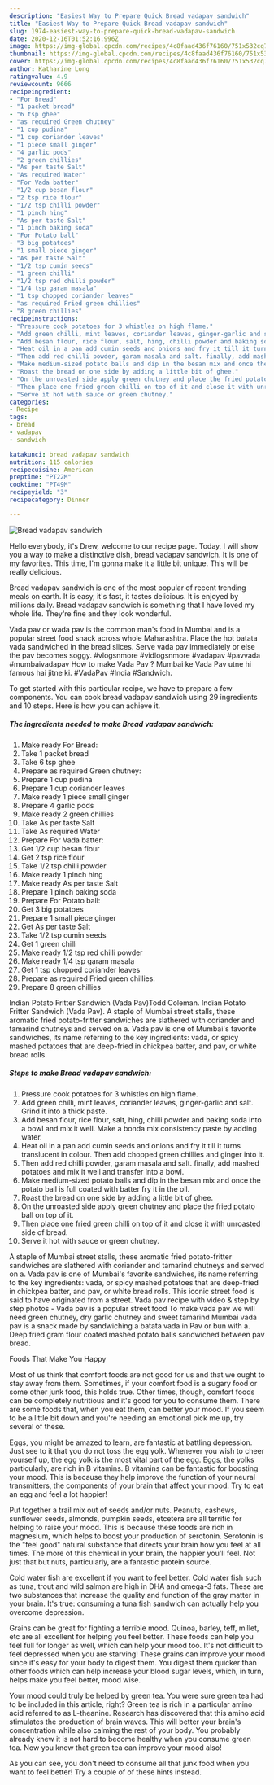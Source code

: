 ```yaml
---
description: "Easiest Way to Prepare Quick Bread vadapav sandwich"
title: "Easiest Way to Prepare Quick Bread vadapav sandwich"
slug: 1974-easiest-way-to-prepare-quick-bread-vadapav-sandwich
date: 2020-12-16T01:52:16.996Z
image: https://img-global.cpcdn.com/recipes/4c8faad436f76160/751x532cq70/bread-vadapav-sandwich-recipe-main-photo.jpg
thumbnail: https://img-global.cpcdn.com/recipes/4c8faad436f76160/751x532cq70/bread-vadapav-sandwich-recipe-main-photo.jpg
cover: https://img-global.cpcdn.com/recipes/4c8faad436f76160/751x532cq70/bread-vadapav-sandwich-recipe-main-photo.jpg
author: Katharine Long
ratingvalue: 4.9
reviewcount: 9666
recipeingredient:
- "For Bread"
- "1 packet bread"
- "6 tsp ghee"
- "as required Green chutney"
- "1 cup pudina"
- "1 cup coriander leaves"
- "1 piece small ginger"
- "4 garlic pods"
- "2 green chillies"
- "As per taste Salt"
- "As required Water"
- "For Vada batter"
- "1/2 cup besan flour"
- "2 tsp rice flour"
- "1/2 tsp chilli powder"
- "1 pinch hing"
- "As per taste Salt"
- "1 pinch baking soda"
- "For Potato ball"
- "3 big potatoes"
- "1 small piece ginger"
- "As per taste Salt"
- "1/2 tsp cumin seeds"
- "1 green chilli"
- "1/2 tsp red chilli powder"
- "1/4 tsp garam masala"
- "1 tsp chopped coriander leaves"
- "as required Fried green chillies"
- "8 green chillies"
recipeinstructions:
- "Pressure cook potatoes for 3 whistles on high flame."
- "Add green chilli, mint leaves, coriander leaves, ginger-garlic and salt. Grind it into a thick paste."
- "Add besan flour, rice flour, salt, hing, chilli powder and baking soda into a bowl and mix it well. Make a bonda mix consistency paste by adding water."
- "Heat oil in a pan add cumin seeds and onions and fry it till it turns translucent in colour. Then add chopped green chillies and ginger into it."
- "Then add red chilli powder, garam masala and salt. finally, add mashed potatoes and mix it well and transfer into a bowl."
- "Make medium-sized potato balls and dip in the besan mix and once the potato ball is full coated with batter fry it in the oil."
- "Roast the bread on one side by adding a little bit of ghee."
- "On the unroasted side apply green chutney and place the fried potato ball on top of it."
- "Then place one fried green chilli on top of it and close it with unroasted side of bread."
- "Serve it hot with sauce or green chutney."
categories:
- Recipe
tags:
- bread
- vadapav
- sandwich

katakunci: bread vadapav sandwich 
nutrition: 115 calories
recipecuisine: American
preptime: "PT22M"
cooktime: "PT49M"
recipeyield: "3"
recipecategory: Dinner

---
```



![Bread vadapav sandwich](https://img-global.cpcdn.com/recipes/4c8faad436f76160/751x532cq70/bread-vadapav-sandwich-recipe-main-photo.jpg)

Hello everybody, it's Drew, welcome to our recipe page. Today, I will show you a way to make a distinctive dish, bread vadapav sandwich. It is one of my favorites. This time, I'm gonna make it a little bit unique. This will be really delicious.

Bread vadapav sandwich is one of the most popular of recent trending meals on earth. It is easy, it's fast, it tastes delicious. It is enjoyed by millions daily. Bread vadapav sandwich is something that I have loved my whole life. They're fine and they look wonderful.

Vada pav or wada pav is the common man&#39;s food in Mumbai and is a popular street food snack across whole Maharashtra. Place the hot batata vada sandwiched in the bread slices. Serve vada pav immediately or else the pav becomes soggy. #vlogsnmore #vidlogsnmore #vadapav #pavvada #mumbaivadapav How to make Vada Pav ? Mumbai ke Vada Pav utne hi famous hai jitne ki. #VadaPav #India #Sandwich.


To get started with this particular recipe, we have to prepare a few components. You can cook bread vadapav sandwich using 29 ingredients and 10 steps. Here is how you can achieve it.

<!--inarticleads1-->

##### The ingredients needed to make Bread vadapav sandwich:

1. Make ready For Bread:
1. Take 1 packet bread
1. Take 6 tsp ghee
1. Prepare as required Green chutney:
1. Prepare 1 cup pudina
1. Prepare 1 cup coriander leaves
1. Make ready 1 piece small ginger
1. Prepare 4 garlic pods
1. Make ready 2 green chillies
1. Take As per taste Salt
1. Take As required Water
1. Prepare For Vada batter:
1. Get 1/2 cup besan flour
1. Get 2 tsp rice flour
1. Take 1/2 tsp chilli powder
1. Make ready 1 pinch hing
1. Make ready As per taste Salt
1. Prepare 1 pinch baking soda
1. Prepare For Potato ball:
1. Get 3 big potatoes
1. Prepare 1 small piece ginger
1. Get As per taste Salt
1. Take 1/2 tsp cumin seeds
1. Get 1 green chilli
1. Make ready 1/2 tsp red chilli powder
1. Make ready 1/4 tsp garam masala
1. Get 1 tsp chopped coriander leaves
1. Prepare as required Fried green chillies:
1. Prepare 8 green chillies


Indian Potato Fritter Sandwich (Vada Pav)Todd Coleman. Indian Potato Fritter Sandwich (Vada Pav). A staple of Mumbai street stalls, these aromatic fried potato-fritter sandwiches are slathered with coriander and tamarind chutneys and served on a. Vada pav is one of Mumbai&#39;s favorite sandwiches, its name referring to the key ingredients: vada, or spicy mashed potatoes that are deep-fried in chickpea batter, and pav, or white bread rolls. 

<!--inarticleads2-->

##### Steps to make Bread vadapav sandwich:

1. Pressure cook potatoes for 3 whistles on high flame.
1. Add green chilli, mint leaves, coriander leaves, ginger-garlic and salt. Grind it into a thick paste.
1. Add besan flour, rice flour, salt, hing, chilli powder and baking soda into a bowl and mix it well. Make a bonda mix consistency paste by adding water.
1. Heat oil in a pan add cumin seeds and onions and fry it till it turns translucent in colour. Then add chopped green chillies and ginger into it.
1. Then add red chilli powder, garam masala and salt. finally, add mashed potatoes and mix it well and transfer into a bowl.
1. Make medium-sized potato balls and dip in the besan mix and once the potato ball is full coated with batter fry it in the oil.
1. Roast the bread on one side by adding a little bit of ghee.
1. On the unroasted side apply green chutney and place the fried potato ball on top of it.
1. Then place one fried green chilli on top of it and close it with unroasted side of bread.
1. Serve it hot with sauce or green chutney.


A staple of Mumbai street stalls, these aromatic fried potato-fritter sandwiches are slathered with coriander and tamarind chutneys and served on a. Vada pav is one of Mumbai&#39;s favorite sandwiches, its name referring to the key ingredients: vada, or spicy mashed potatoes that are deep-fried in chickpea batter, and pav, or white bread rolls. This iconic street food is said to have originated from a street. Vada pav recipe with video &amp; step by step photos - Vada pav is a popular street food To make vada pav we will need green chutney, dry garlic chutney and sweet tamarind Mumbai vada pav is a snack made by sandwiching a batata vada in Pav or bun with a. Deep fried gram flour coated mashed potato balls sandwiched between pav bread. 

Foods That Make You Happy


Most of us think that comfort foods are not good for us and that we ought to stay away from them. Sometimes, if your comfort food is a sugary food or some other junk food, this holds true. Other times, though, comfort foods can be completely nutritious and it's good for you to consume them. There are some foods that, when you eat them, can better your mood. If you seem to be a little bit down and you're needing an emotional pick me up, try several of these.

Eggs, you might be amazed to learn, are fantastic at battling depression. Just see to it that you do not toss the egg yolk. Whenever you wish to cheer yourself up, the egg yolk is the most vital part of the egg. Eggs, the yolks particularly, are rich in B vitamins. B vitamins can be fantastic for boosting your mood. This is because they help improve the function of your neural transmitters, the components of your brain that affect your mood. Try to eat an egg and feel a lot happier!

Put together a trail mix out of seeds and/or nuts. Peanuts, cashews, sunflower seeds, almonds, pumpkin seeds, etcetera are all terrific for helping to raise your mood. This is because these foods are rich in magnesium, which helps to boost your production of serotonin. Serotonin is the "feel good" natural substance that directs your brain how you feel at all times. The more of this chemical in your brain, the happier you'll feel. Not just that but nuts, particularly, are a fantastic protein source.

Cold water fish are excellent if you want to feel better. Cold water fish such as tuna, trout and wild salmon are high in DHA and omega-3 fats. These are two substances that increase the quality and function of the gray matter in your brain. It's true: consuming a tuna fish sandwich can actually help you overcome depression. 

Grains can be great for fighting a terrible mood. Quinoa, barley, teff, millet, etc are all excellent for helping you feel better. These foods can help you feel full for longer as well, which can help your mood too. It's not difficult to feel depressed when you are starving! These grains can improve your mood since it's easy for your body to digest them. You digest them quicker than other foods which can help increase your blood sugar levels, which, in turn, helps make you feel better, mood wise.

Your mood could truly be helped by green tea. You were sure green tea had to be included in this article, right? Green tea is rich in a particular amino acid referred to as L-theanine. Research has discovered that this amino acid stimulates the production of brain waves. This will better your brain's concentration while also calming the rest of your body. You probably already knew it is not hard to become healthy when you consume green tea. Now you know that green tea can improve your mood also!

As you can see, you don't need to consume all that junk food when you want to feel better! Try  a  couple of  of  these  hints  instead.

